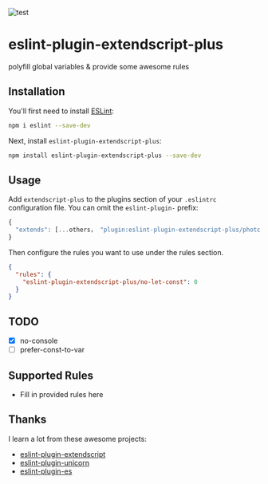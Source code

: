 ![test](https://github.com/tjx666/eslint-plugin-extendscript-plus/actions/workflows/test.yml/badge.svg)

# eslint-plugin-extendscript-plus

polyfill global variables &amp; provide some awesome rules

## Installation

You'll first need to install [ESLint](https://eslint.org/):

```sh
npm i eslint --save-dev
```

Next, install `eslint-plugin-extendscript-plus`:

```sh
npm install eslint-plugin-extendscript-plus --save-dev
```

## Usage

Add `extendscript-plus` to the plugins section of your `.eslintrc` configuration file. You can omit the `eslint-plugin-` prefix:

```javascript
{
  "extends": [...others， "plugin:eslint-plugin-extendscript-plus/photoshop"]
}
```

Then configure the rules you want to use under the rules section.

```json
{
  "rules": {
    "eslint-plugin-extendscript-plus/no-let-const": 0
  }
}
```

## TODO

- [x] no-console
- [ ] prefer-const-to-var

## Supported Rules

- Fill in provided rules here

## Thanks

I learn a lot from these awesome projects:

- [eslint-plugin-extendscript](https://github.com/adambrgmn/eslint-plugin-extendscript)
- [eslint-plugin-unicorn](https://github.com/sindresorhus/eslint-plugin-unicorn)
- [eslint-plugin-es](https://github.com/tjx666/eslint-plugin-es)

